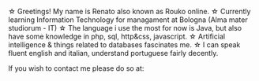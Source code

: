 ☆ Greetings! My name is Renato also known as Rouko online.
☆ Currently learning Information Technology for managament at Bologna (Alma mater studiorum - IT)
☆ The language i use the most for now is Java, but also have some knowledge in php, sql, http&css, javascript.
☆ Artificial intelligence & things related to databases fascinates me.
☆ I can speak fluent english and italian, understand portuguese fairly decently.

If you wish to contact me please do so at:


<!---
Roukolol/Roukolol is a ✨ special ✨ repository because its `README.md` (this file) appears on your GitHub profile.
You can click the Preview link to take a look at your changes.
--->
